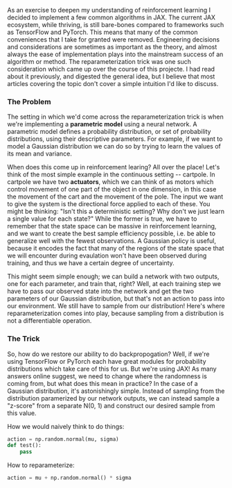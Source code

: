 
As an exercise to deepen my understanding of reinforcement learning I decided to implement a few common algorithms in JAX. The current JAX ecosystem, while thriving, is still bare-bones compared to frameworks such as TensorFlow and PyTorch. This means that many of the common conveniences that I take for granted were removed. Engineering decisions and considerations are sometimes as important as the theory, and almost always the ease of implementation plays into the mainstream success of an algorithm or method. The reparameterization trick was one such consideration which came up over the course of this projecte. I had read about it previously, and digested the general idea, but I believe that most articles covering the topic don't cover a simple intuition I'd like to discuss.

### The Problem

The setting in which we'd come across the reparameterization trick is when we're implementing a **parametric model** using a neural network. A parametric model defines a probability distribution, or set of probability distributions, using their descriptive parameters. For example, if we want to model a Gaussian distribution we can do so by trying to learn the values of its mean and variance.

When does this come up in reinforcement learing? All over the place! Let's think of the most simple example in the continuous setting -- cartpole. In cartpole we have two **actuators**, which we can think of as motors which control movement of one part of the object in one dimension, in this case the movement of the cart and the movement of the pole. The input we want to give the system is the directional force applied to each of these. You might be thinking: "Isn't this a deterministic setting? Why don't we just learn a single value for each state?" While the former is true, we have to remember that the state space can be massive in reinforcement learning, and we want to create the best sample efficiency possible, i.e. be able to generalize well with the fewest observations. A Gaussian policy is useful, because it encodes the fact that many of the regions of the state space that we will encounter during evaulation won't have been observed during training, and thus we have a certain degree of uncertainty.

This might seem simple enough; we can build a network with two outputs, one for each parameter, and train that, right? Well, at each training step we have to pass our observed state into the network and get the two parameters of our Gaussian distribution, but that's not an action to pass into our environment. We still have to sample from our distribution! Here's where reparameterization comes into play, because sampling from a distribution is not a differentiable operation.

### The Trick

So, how do we restore our ability to do backpropogation? Well, if we're using TensorFlow or PyTorch each have great modules for probability distributions which take care of this for us. But we're using JAX! As many answers online suggest, we need to change where the randomness is coming from, but what does this mean in practice? In the case of a Gaussian distribution, it's astonishingly simple. Instead of sampling from the distribution paramerized by our network outputs, we can instead sample a "z-score" from a separate N(0, 1) and construct our desired sample from this value.

How we would naively think to do things:

```python
action = np.random.normal(mu, sigma)
def test():
    pass
```

How to reparameterize:

```python
action = mu + np.random.normal() * sigma 
```



